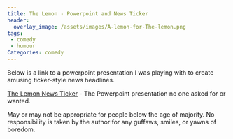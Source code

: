 ```yaml
---
title: The Lemon - Powerpoint and News Ticker
header:
  overlay_image: /assets/images/A-lemon-for-The-lemon.png
tags: 
 - comedy
 - humour
Categories: comedy
---
```

Below is a link to a powerpoint presentation I was playing with to create amusing ticker-style news headlines.

[The Lemon News Ticker](https://onedrive.live.com/embed?cid=0ABE08BF5F4FEE48&resid=ABE08BF5F4FEE48%2118790&authkey=AP-hYO3rzS2BNvI&em=2) - The Powerpoint presentation no one asked for or wanted.

May or may not be appropriate for people below the age of majority. No responsibility is taken by the author for any guffaws, smiles, or yawns of boredom.
